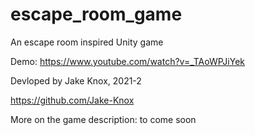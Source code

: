# escape_room_game
An escape room inspired Unity game

Demo:
https://www.youtube.com/watch?v=_TAoWPJiYek

Devloped by Jake Knox, 2021-2

https://github.com/Jake-Knox

More on the game description:
to come soon

